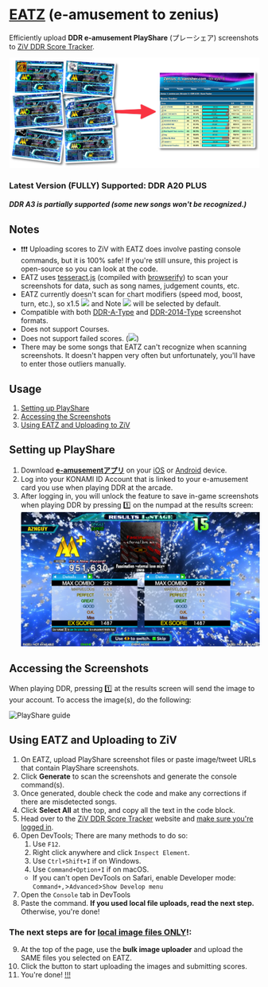 # [EATZ](https://aznguy.com/eatz/) (e-amusement to zenius)
Efficiently upload **DDR e-amusement PlayShare** (プレーシェア) screenshots to [ZiV DDR Score Tracker](https://zenius-i-vanisher.com/v5.2/ddrscoretracker.php?function=enterscore).

![thumbnail](./src/thumb.png)
### Latest Version (FULLY) Supported: DDR A20 PLUS
##### DDR A3 is partially supported (some new songs won't be recognized.)

## Notes
- ❗️❗️❗️ Uploading scores to ZiV with EATZ does involve pasting console commands, but it is 100% safe! If you're still unsure, this project is open-source so you can look at the code.
- EATZ uses [tesseract.js](https://github.com/naptha/tesseract.js) (compiled with [browserify](https://github.com/browserify/browserify)) to scan your screenshots for data, such as song names, judgement counts, etc.
- EATZ currently doesn't scan for chart modifiers (speed mod, boost, turn, etc.), so x1.5 <img src="https://cdn.discordapp.com/emojis/1152107109849239585.gif" height="22px"> and Note <img src="https://media.discordapp.net/emojis/939036886901616690.gif" height="22px"> will be selected by default.
- Compatible with both [DDR-A-Type](https://imgur.com/a/krUPbNo) and [DDR-2014-Type](https://media.discordapp.net/attachments/860985407452479508/1044055060671385651/unknown.png) screenshot formats.
- Does not support Courses.
- Does not support failed scores. (<img src="https://media.discordapp.net/attachments/860985407452479508/1053205928733835284/Grade_Failed.png" height="22px">)
- There may be some songs that EATZ can't recognize when scanning screenshots. It doesn't happen very often but unfortunately, you'll have to enter those outliers manually.

## Usage
1. [Setting up PlayShare](#setting-up-playshare)
2. [Accessing the Screenshots](#accessing-the-screenshots)
3. [Using EATZ and Uploading to ZiV](#using-eatz-and-uploading-to-ziv)


## Setting up PlayShare
1. Download **[e-amusementアプリ](https://eam.573.jp/app/web/howto/?page=playshare.html&share_game=ddr)** on your [iOS](https://apps.apple.com/jp/app/id680436505) or [Android](https://play.google.com/store/apps/details?id=jp.konami.eam.link) device.
2. Log into your KONAMI ID Account that is linked to your e-amusement card you use when playing DDR at the arcade.
3. After logging in, you will unlock the feature to save in-game screenshots when playing DDR by pressing 1️⃣ on the numpad at the results screen:
![Results Screen PlayShare screenshot saving](./src/result-apng.png)

## Accessing the Screenshots
When playing DDR, pressing 1️⃣ at the results screen will send the image to your account. To access the image(s), do the following:

![PlayShare guide](./src/guide.png)

## Using EATZ and Uploading to ZiV
1. On EATZ, upload PlayShare screenshot files or paste image/tweet URLs that contain PlayShare screenshots.
2. Click **Generate** to scan the screenshots and generate the console command(s).
3. Once generated, double check the code and make any corrections if there are misdetected songs.
4. Click **Select All** at the top, and copy all the text in the code block.
5. Head over to the [ZiV DDR Score Tracker](https://zenius-i-vanisher.com/v5.2/ddrscoretracker.php?function=enterscore) website and <ins>make sure you're logged in</ins>.
6. Open DevTools; There are many methods to do so:
	1. Use `F12`.
	2. Right click anywhere and click `Inspect Element`.
	3. Use `Ctrl+Shift+I` if on Windows.
	4. Use `Command+Option+I` if on macOS.
	- If you can't open DevTools on Safari, enable Developer mode: `Command+,`>`Advanced`>`Show Develop menu`
7. Open the `Console` tab in DevTools
8. Paste the command. __If you used local file uploads, read the next step.__ Otherwise, you're done!
### The next steps are for <ins>local image files **ONLY**</ins>!:
9. At the top of the page, use the **bulk image uploader** and upload the SAME files you selected on EATZ.
10. Click the button to start uploading the images and submitting scores.
11. You're done! [!!!](#notes)
